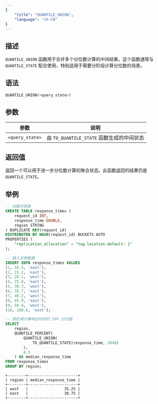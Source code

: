 ```yaml
---
{
    "title": "QUANTILE_UNION",
    "language": "zh-CN"
}
---
```


## 描述

`QUANTILE_UNION` 函数用于合并多个分位数计算的中间结果。这个函数通常与 `QUANTILE_STATE` 配合使用，特别适用于需要分阶段计算分位数的场景。

## 语法

```sql
QUANTILE_UNION(<query_state>)
```

## 参数

| 参数 | 说明 |
| -- | -- |
| `<query_state>` | 由 `TO_QUANTILE_STATE` 函数生成的中间状态 |

## 返回值

返回一个可以用于进一步分位数计算的聚合状态。此函数返回的结果仍是 `QUANTILE_STATE`。

## 举例

```sql
-- 创建示例表
CREATE TABLE response_times (
    request_id INT,
    response_time DOUBLE,
    region STRING
) DUPLICATE KEY(request_id)
DISTRIBUTED BY HASH(request_id) BUCKETS AUTO
PROPERTIES (
    "replication_allocation" = "tag.location.default: 1"
);

-- 插入示例数据
INSERT INTO response_times VALUES
(1, 10.5, 'east'),
(2, 15.2, 'east'),
(3, 20.1, 'west'),
(4, 25.8, 'east'),
(5, 30.3, 'west'),
(6, 35.7, 'east'),
(7, 40.2, 'west'),
(8, 45.9, 'east'),
(9, 50.4, 'west'),
(10, 100.6, 'east');

-- 按区域计算响应时间的 50% 分位数
SELECT 
    region,
    QUANTILE_PERCENT(
        QUANTILE_UNION(
            TO_QUANTILE_STATE(response_time, 2048)
        ),
        0.5
    ) AS median_response_time
FROM response_times
GROUP BY region;

```

```text
+--------+----------------------+
| region | median_response_time |
+--------+----------------------+
| west   |                35.25 |
| east   |                30.75 |
+--------+----------------------+
```
